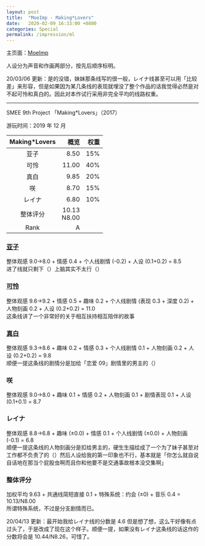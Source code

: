 ```yaml
---
layout: post
title:  "MoeImp - Making*Lovers"
date:   2020-02-09 16:33:00 +0800
categories: Special
permalink: /impression/ml
---
```


主页面：[MoeImp](http://yoro.xyz/impression)

人设分为声音和作画两部分，按先后顺序标明。

20/03/06 更新：是的没错，妹妹那条线写的很一般，レイナ线甚至可以用「比较差」来形容，但是如果因为某几条线的表现就埋没了整个作品的话我觉得必然是对不起可怜和真白的。因此对本作试行采用非完全平均的线路权重。

---

SMEE 9th Project 「Making\*Lovers」（2017）

游玩时间：2019 年 12 月

| Making\*Lovers | 概览 |权重|
| :---------------: |---: |---: |
| 亚子 | 8.50 |15%|
| 可怜 | 11.00 |40%|
| 真白 |9.85 |20%|
| 咲   | 8.70 |15%|
| レイナ | 6.80 |10%|
| 整体评分 |10.13<br />N8.00||
| Rank |A||

### [亚子](http://yoro.xyz/kawaiigirls/2019/12/12/ml-ako-mashiro.html)

整体观感 9.0→8.0 + 情感 0.4 + 个人线剧情 (-0.2) + 人设 (0.1+0.2) = 8.5<br />
进了线就只剩下（）上脑其实不太行（）

### [可怜](http://yoro.xyz/kawaiigirls/2019/12/08/ml-karen.html)

整体观感 9.6→9.2 + 情感 0.5 + 趣味 0.2 + 个人线剧情 (表现 0.3 + 深度 0.2) + 人物刻画 0.2 + 人设 (0.2+0.2) = 11.0<br />
这条线讲了一个非常好的关于相互扶持相互陪伴的故事

### [真白](http://yoro.xyz/kawaiigirls/2019/12/12/ml-ako-mashiro.html)

整体观感 9.3→8.6 + 趣味 0.2 + 情感 0.3 + 个人线剧情 0.1 + 人物刻画 0.2 + 人设 (0.2+0.2) = 9.8<br />
顺便一提这条线的剧情分是加给「恋爱 09」剧情里的男主的（）

### 咲

整体观感 9.0→8.0 + 趣味 0.1 + 情感 0.2 + 人物刻画 0.1 + 剧情表现 0.1 + 人设 (0.1+0.1) = 8.7

### レイナ

整体观感 8.8→6.8 + 趣味 (±0.0) + 情感 0.1 + 个人线剧情 (±0.0) + 人物刻画 (-0.1) = 6.8<br />
顺便一提这条线的人物刻画分是扣给男主的，硬生生描绘成了一个为了妹子甚至对工作都不负责了的（）然后人设给我的第一印象也不行，基本就是「你怎么就自说自话地在那当个屁股虫啊而且你和他要不是交通事故根本没交集啊」

### 整体评分

加权平均 9.63 + 共通线简短直接 0.1 + 特殊系统：约会 (±0) + 音乐 0.4 = 10.13/N8.00<br />
所谓特殊系统，不过是分支剧情而已。

20/04/13 更新：最开始我给レイナ线的分数是 4.6 但是想了想，这么干好像有点过头了，于是改成了现在这个样子。顺便一提，如果没有レイナ这条线的话这作的分数将会是 10.44/N8.26，可惜了。
